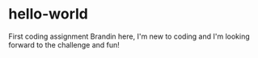 # hello-world
First coding assignment
Brandin here, I'm new to coding and I'm looking forward to the challenge and fun!
